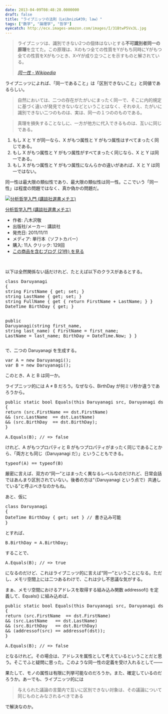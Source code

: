 ```yaml
---
date: 2013-04-09T08:48:28.0000000
draft: false
title: "ライプニッツの法則（Leibniz&#39; law）"
tags: ["数学", "論理学", "哲学"]
eyecatch: http://ecx.images-amazon.com/images/I/31BtwP5Vx3L.jpg
---
```


<blockquote cite="http://ja.wikipedia.org/wiki/%E5%90%8C%E4%B8%80%E6%80%A7">
<p>ライプニッツは、識別できない2つの個体はないとする<b>不可識別者同一の原理</b>を立てた。この原理は、Xのもつ全ての性質をYがもち同時にYがもつ全ての性質をXがもつとき、X=Yが成り立つことを示すものと解されている。</p>

<cite><a href="http://ja.wikipedia.org/wiki/%E5%90%8C%E4%B8%80%E6%80%A7">&#x540C;&#x4E00;&#x6027; - Wikipedia</a></cite>
</blockquote>
<p>ライプニッツによれば、「同一であること」は「区別できないこと」と同値であるらしい。</p>

<blockquote>
<p>自然においては、二つの存在がたがいにまったく同一で、そこに内的規定に基づく違いが発見できないなどということはなく、それゆえ、たがいに識別できない二つのものは、実は、同一の１つののものである。</p>

</blockquote>

<blockquote>
<p>真理を損失することなしに、一方が他方に代入できるものは、互いに同じである。</p>

</blockquote>

<ol>
<li>もし X と Y が同一なら、X がもつ属性と Y がもつ属性はすべてまったく同じである。</li>
<li>もし X がもつ属性と Y がもつ属性がすべてまったく同じなら、X と Y は同一である。</li>
<li>もし X がもつ属性と Y がもつ属性になんらかの違いがあれば、X と Y は同一ではない。</li>
</ol><p>同一性は最大限の類似性であり、最大限の類似性は同一性。ここでいう「同一性」は程度の問題ではなく、真か偽かの問題だ。</p><p><div class="hatena-asin-detail"><a href="http://www.amazon.co.jp/exec/obidos/ASIN/4062585200/bestylesnet-22/"><img src="http://ecx.images-amazon.com/images/I/31BtwP5Vx3L._SL160_.jpg" class="hatena-asin-detail-image" alt="分析哲学入門 (講談社選書メチエ)" title="分析哲学入門 (講談社選書メチエ)"></a><div class="hatena-asin-detail-info"><p class="hatena-asin-detail-title"><a href="http://www.amazon.co.jp/exec/obidos/ASIN/4062585200/bestylesnet-22/">分析哲学入門 (講談社選書メチエ)</a></p><ul><li><span class="hatena-asin-detail-label">作者:</span> 八木沢敬</li><li><span class="hatena-asin-detail-label">出版社/メーカー:</span> 講談社</li><li><span class="hatena-asin-detail-label">発売日:</span> 2011/11/11</li><li><span class="hatena-asin-detail-label">メディア:</span> 単行本（ソフトカバー）</li><li><span class="hatena-asin-detail-label">購入</span>: 11人 <span class="hatena-asin-detail-label">クリック</span>: 129回</li><li><a href="http://d.hatena.ne.jp/asin/4062585200/bestylesnet-22" target="_blank">この商品を含むブログ (21件) を見る</a></li></ul></div><div class="hatena-asin-detail-foot"></div></div></p>
<br />
<p>以下は全然関係ない話だけれど、たとえば以下のクラスがあるとする。</p>
<pre class="code lang-cs" data-lang="cs" data-unlink><span class="synType">class</span> Daruyanagi
{
<span class="synType">string</span> FirstName { get; set; }
<span class="synType">string</span> LastName { get; set; }
<span class="synType">string</span> FullName { <span class="synStatement">get</span> { <span class="synStatement">return</span> FirstName + LastName; } }
DateTime BirthDay { get; }

<span class="synType">public</span> Daruyanagi(<span class="synType">string</span> first_name, <span class="synType">string</span> last_name)
{
FirstName = first_name;
LastName = last_name;
BirthDay = DateTime.Now;
}
}
</pre><p>で、二つの Daruyanagi を生成する。</p>
<pre class="code lang-cs" data-lang="cs" data-unlink>var A = <span class="synStatement">new</span> Daruyanagi();
var B = <span class="synStatement">new</span> Daruyanagi();
</pre><p>このとき、A と B は同一か。</p><p>ライプニッツ的には A ≠ B だろう。なぜなら、BirthDay が何ミリ秒か違うであろうから。</p>
<pre class="code lang-cs" data-lang="cs" data-unlink><span class="synType">public</span> <span class="synType">static</span> <span class="synType">bool</span> Equals(<span class="synStatement">this</span> Daruyanagi src, Daruyanagi dst)
{
<span class="synStatement">return</span> (src.FirstName == dst.FirstName)
&amp;&amp; (src.LastName  == dst.LastName)
&amp;&amp; (src.BirthDay  == dst.BirthDay);
}

A.Equals(B); <span class="synComment">// =&gt; false</span>
</pre><p>けれど、A がもつプロパティと B がもつプロパティがまったく同じであることから、「両方とも同じ（Daruyanagi だ）」ということもできる。</p>
<pre class="code lang-cs" data-lang="cs" data-unlink><span class="synStatement">typeof</span>(A) == <span class="synStatement">typeof</span>(B)
</pre><p>厳密に言えば、双方の“同一”とはまったく異なるレベルなのだけれど、日常会話ではあんまり区別されていない。後者の方は“（Daruyanagi という点で）共通している”と呼ぶべきなのかもね。</p><p>あと、仮に</p>
<pre class="code lang-cs" data-lang="cs" data-unlink><span class="synType">class</span> Daruyanagi
{
DateTime BirthDay { get; set } <span class="synComment">// 書き込み可能</span>
}
</pre><p>とすれば、</p>
<pre class="code lang-cs" data-lang="cs" data-unlink>B.BirthDay = A.BirthDay;
</pre><p>することで、</p>
<pre class="code lang-cs" data-lang="cs" data-unlink>A.Equals(B); <span class="synComment">// =&gt; true</span>
</pre><p>になるのだけど、これはライプニッツ的に言えば“同一”ということになる。ただし、メモリ空間上には二つあるわけで、これは少し不思議な気がする。</p><p>まぁ、メモリ空間におけるアドレスを取得する組み込み関数 addressof() を定義して、Equals() に組み込めば、</p>
<pre class="code lang-cs" data-lang="cs" data-unlink><span class="synType">public</span> <span class="synType">static</span> <span class="synType">bool</span> Equals(<span class="synStatement">this</span> Daruyanagi src, Daruyanagi dst)
{
<span class="synStatement">return</span> (src.FirstName  == dst.FirstName)
&amp;&amp; (src.LastName   == dst.LastName)
&amp;&amp; (src.BirthDay   == dst.BirthDay)
&amp;&amp; (addressof(src) == addressof(dst));
}

A.Equals(B); <span class="synComment">// =&gt; false</span>
</pre><p>となるけれど。その場合は、アドレスを属性として考えているということだと思う。そこでふと疑問に思った。このような同一性の定義を受け入れるとして――</p><p>果たして、モノの属性は有限に列挙可能なのだろうか。また、確定しているのだろうか。あーでも、ライプニッツ的には</p>

<blockquote>
<p>与えられた議論の言葉内で互いに区別できない対象は、その議論について同じものとみなされるべきである</p>

</blockquote>
<p>で解決なのか。</p>
